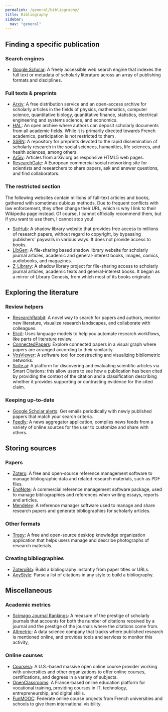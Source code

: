 ```yaml
---
permalink: /general/bibliography/
title: Bibliography
sidebar:
  nav: "general"
---
```


## Finding a specific publication

### Search engines

- [Google Scholar](https://scholar.google.com/): A freely accessible web search engine that indexes the full text or metadata of scholarly literature across an array of publishing formats and disciplines.

### Full texts & preprints

- [Arxiv](https://arxiv.org/): A free distribution service and an open-access archive for scholarly articles in the fields of physics, mathematics, computer science, quantitative biology, quantitative finance, statistics, electrical engineering and systems science, and economics.
- [HAL](https://hal.science/): An open archive where authors can deposit scholarly documents from all academic fields. While it is primarily directed towards French academics, participation is not restricted to them .
- [SSRN](https://www.ssrn.com/): A repository for preprints devoted to the rapid dissemination of scholarly research in the social sciences, humanities, life sciences, and health sciences, among others.
- [Ar5iv](https://ar5iv.org): Articles from arXiv.org as responsive HTML5 web pages.
- [ResearchGate](https://www.researchgate.net/): A European commercial social networking site for scientists and researchers to share papers, ask and answer questions, and find collaborators.

### The restricted section

The following websites contain millions of full-text articles and books, gathered with sometimes dubious methods. Due to frequent conflicts with law enforcement, they often change their URL, which is why I link to their Wikipedia page instead. Of course, I cannot officially recommend them, but if you want to use them, I cannot stop you!

- [SciHub](https://en.wikipedia.org/wiki/Sci-Hub): A shadow library website that provides free access to millions of research papers, without regard to copyright, by bypassing publishers' paywalls in various ways. It does not provide access to books.
- [LibGen](https://en.wikipedia.org/wiki/Library_Genesis): A file-sharing based shadow library website for scholarly journal articles, academic and general-interest books, images, comics, audiobooks, and magazines.
- [Z-Library](https://en.wikipedia.org/wiki/Z-Library): A shadow library project for file-sharing access to scholarly journal articles, academic texts and general-interest books. It began as a mirror of Library Genesis, from which most of its books originate.

## Exploring the literature

### Review helpers

- [ResearchRabbit](https://www.researchrabbit.ai/): A novel way to search for papers and authors, monitor new literature, visualize research landscapes, and collaborate with colleagues.
- [Elicit](https://elicit.org/): Uses language models to help you automate research workflows, like parts of literature review.
- [ConnectedPapers](https://www.connectedpapers.com/): Explore connected papers in a visual graph where papers are arranged according to their similarity.
- [VosViewer](https://www.vosviewer.com/): A software tool for constructing and visualizing bibliometric networks.
- [Scite.ai](https://scite.ai/): A platform for discovering and evaluating scientific articles via Smart Citations: this allow users to see how a publication has been cited by providing the context of the citation and a classification describing whether it provides supporting or contrasting evidence for the cited claim.

### Keeping up-to-date

- [Google Scholar alerts](https://scholar.google.com/intl/en/scholar/help.html#alerts): Get emails periodically with newly published papers that match your search criteria.
- [Feedly](https://feedly.com/i/welcome): A news aggregator application, compiles news feeds from a variety of online sources for the user to customize and share with others.

## Storing sources

### Papers

- [Zotero](https://www.zotero.org/): A free and open-source reference management software to manage bibliographic data and related research materials, such as PDF files.
- [EndNote](https://endnote.com/): A commercial reference management software package, used to manage bibliographies and references when writing essays, reports and articles.
- [Mendeley](https://www.mendeley.com/): A reference manager software used to manage and share research papers and generate bibliographies for scholarly articles.

### Other formats

- [Tropy](https://tropy.org/): A free and open-source desktop knowledge organization application that helps users manage and describe photographs of research materials.

### Creating bibliographies

- [ZoteroBib](https://zbib.org/): Build a bibliography instantly from paper titles or URLs.
- [AnyStyle](https://anystyle.io/): Parse a list of citations in any style to build a bibliography.

## Miscellaneous

### Academic metrics

- [Scimago Journal Rankings](https://www.scimagojr.com/): A measure of the prestige of scholarly journals that accounts for both the number of citations received by a journal and the prestige of the journals where the citations come from.
- [Altmetric](https://www.altmetric.com/): A data science company that tracks where published research is mentioned online, and provides tools and services to monitor this activity,

### Online courses

- [Coursera](https://www.coursera.org/): A U.S.-based massive open online course provider working with universities and other organizations to offer online courses, certifications, and degrees in a variety of subjects.
- [OpenClassrooms](https://openclassrooms.com/en/): A France-based online education platform for vocational training, providing courses in IT, technology, entrepreneurship, and digital skills.
- [FunMOOC](https://www.fun-mooc.fr/en/): Federate online course projects from French universities and schools to give them international visibility.
